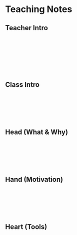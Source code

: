 # Teaching Notes

## Teacher Intro

$~$

$~$

$~$

$~$

## Class Intro  

$~$

$~$

$~$

## Head (What & Why)  

$~$

$~$

$~$

## Hand (Motivation)  

$~$

$~$

$~$

## Heart (Tools)  

$~$

$~$

$~$